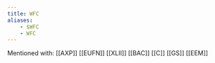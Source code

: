 ```yaml
---
title: WFC
aliases:
    - $WFC
    - WFC
---
```


Mentioned with:
[[AXP]]
[[EUFN]]
[[XLII]]
[[BAC]]
[[C]]
[[GS]]
[[EEM]]

